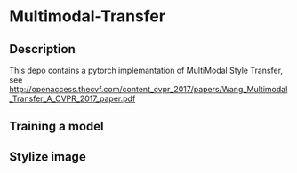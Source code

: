 # Multimodal-Transfer
## Description
This depo contains a pytorch implemantation of MultiModal Style Transfer, see http://openaccess.thecvf.com/content_cvpr_2017/papers/Wang_Multimodal_Transfer_A_CVPR_2017_paper.pdf

## Training a model
## Stylize image
